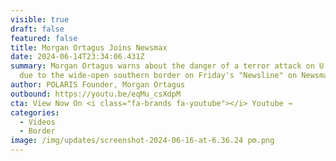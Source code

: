 ```yaml
---
visible: true
draft: false
featured: false
title: Morgan Ortagus Joins Newsmax
date: 2024-06-14T23:34:06.431Z
summary: Morgan Ortagus warns about the danger of a terror attack on U.S. soil
  due to the wide-open southern border on Friday's "Newsline" on Newsmax.
author: POLARIS Founder, Morgan Ortagus
outbound: https://youtu.be/eqMu_csXdpM
cta: View Now On <i class="fa-brands fa-youtube"></i> Youtube →
categories:
  - Videos
  - Border
image: /img/updates/screenshot-2024-06-16-at-6.36.24 pm.png
---
```

